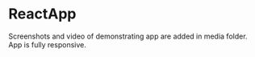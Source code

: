 # ReactApp
Screenshots and video of demonstrating app are added in media folder. App is fully responsive.
